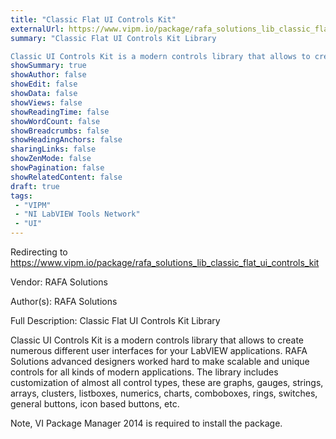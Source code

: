 ```yaml
---
title: "Classic Flat UI Controls Kit"
externalUrl: https://www.vipm.io/package/rafa_solutions_lib_classic_flat_ui_controls_kit
summary: "Classic Flat UI Controls Kit Library

Classic UI Controls Kit is a modern controls library that allows to create numerous different user interfaces for your LabVIEW applications."
showSummary: true
showAuthor: false
showEdit: false
showData: false
showViews: false
showReadingTime: false
showWordCount: false
showBreadcrumbs: false
showHeadingAnchors: false
sharingLinks: false
showZenMode: false
showPagination: false
showRelatedContent: false
draft: true
tags:
 - "VIPM"
 - "NI LabVIEW Tools Network"
 - "UI"
---
```


Redirecting to https://www.vipm.io/package/rafa_solutions_lib_classic_flat_ui_controls_kit

Vendor: RAFA Solutions

Author(s): RAFA Solutions
 
Full Description:
Classic Flat UI Controls Kit Library

Classic UI Controls Kit is a modern controls library that allows to create numerous different user interfaces for your LabVIEW applications.
RAFA Solutions advanced designers worked hard to make scalable and unique controls for all kinds of modern applications.
The library includes customization of almost all control types, these are  graphs, gauges, strings, arrays, clusters, listboxes, numerics, charts, comboboxes, rings, switches, general buttons, icon based buttons, etc. 

Note, VI Package Manager 2014 is required to install the package.